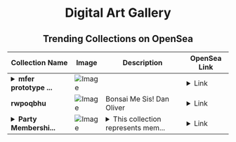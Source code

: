 <div align="center">

# Digital Art Gallery

## Trending Collections on OpenSea

| Collection Name                       | Image                                                                                     | Description                       | OpenSea Link                                                                                          |
|---------------------------------------|-------------------------------------------------------------------------------------------|-----------------------------------|--------------------------------------------------------------------------------------------------------|
| **<details><summary>mfer prototype ...</summary>mfer prototype - thick lines</details>** | ![Image](https://i.seadn.io/s/raw/files/41e315b6f049d039ae60f920f976a268.jpg?w=500&auto=format?w=200&auto=format) |  | <details><summary>Link</summary>[mfer prototype - thick lines](https://opensea.io/collection/mfer-prototype-thick-lines)</details> |
| **rwpoqbhu** | ![Image](https://i.seadn.io/s/raw/files/ff341a1b08a262fc28f9e94543e74a2b.png?w=500&auto=format?w=200&auto=format) | Bonsai Me Sis! Dan Oliver | <details><summary>Link</summary>[rwpoqbhu](https://opensea.io/collection/rwpoqbhu)</details> |
| **<details><summary>Party Membershi...</summary>Party Memberships: CryptoStream</details>** | ![Image](https://i.seadn.io/s/raw/files/d927d3099257832e7e94bc703b32b1e5.png?w=500&auto=format?w=200&auto=format) | <details><summary>This collection represents mem...</summary>This collection represents memberships in the following Party: CryptoStream. Head to https://base.party.app/party/0xfc4074a0c3c97d0d78d2e87135a6063a28870928 to view the Party's latest activity.</details> | <details><summary>Link</summary>[Party Memberships: CryptoStream](https://opensea.io/collection/party-memberships-cryptostream-1)</details> |

</div>